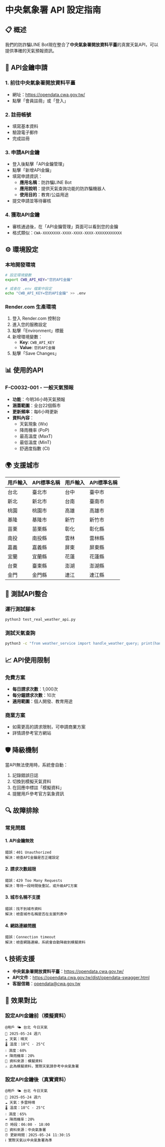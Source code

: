 # 中央氣象署 API 設定指南

## 📋 概述

我們的防詐騙LINE Bot現在整合了**中央氣象署開放資料平臺**的真實天氣API，可以提供準確的天氣預報資訊。

## 🔑 API金鑰申請

### 1. 前往中央氣象署開放資料平臺
- 網址：https://opendata.cwa.gov.tw/
- 點擊「會員註冊」或「登入」

### 2. 註冊帳號
- 填寫基本資料
- 驗證電子郵件
- 完成註冊

### 3. 申請API金鑰
- 登入後點擊「API金鑰管理」
- 點擊「新增API金鑰」
- 填寫申請資訊：
  - **應用名稱**：防詐騙LINE Bot
  - **應用說明**：提供天氣查詢功能的防詐騙機器人
  - **使用目的**：教育/公益用途
- 提交申請並等待審核

### 4. 獲取API金鑰
- 審核通過後，在「API金鑰管理」頁面可以看到您的金鑰
- 格式類似：`CWA-XXXXXXXX-XXXX-XXXX-XXXX-XXXXXXXXXXXX`

## ⚙️ 環境設定

### 本地開發環境
```bash
# 設定環境變數
export CWB_API_KEY="您的API金鑰"

# 或者在 .env 檔案中設定
echo "CWB_API_KEY=您的API金鑰" >> .env
```

### Render.com 生產環境
1. 登入 Render.com 控制台
2. 進入您的服務設定
3. 點擊「Environment」標籤
4. 新增環境變數：
   - **Key**: `CWB_API_KEY`
   - **Value**: `您的API金鑰`
5. 點擊「Save Changes」

## 📊 使用的API

### F-C0032-001 - 一般天氣預報
- **功能**：今明36小時天氣預報
- **涵蓋範圍**：全台22個縣市
- **更新頻率**：每6小時更新
- **資料內容**：
  - 天氣現象 (Wx)
  - 降雨機率 (PoP)
  - 最高溫度 (MaxT)
  - 最低溫度 (MinT)
  - 舒適度指數 (CI)

## 🌍 支援城市

| 用戶輸入 | API標準名稱 | 用戶輸入 | API標準名稱 |
|---------|------------|---------|------------|
| 台北 | 臺北市 | 台中 | 臺中市 |
| 新北 | 新北市 | 台南 | 臺南市 |
| 桃園 | 桃園市 | 高雄 | 高雄市 |
| 基隆 | 基隆市 | 新竹 | 新竹市 |
| 苗栗 | 苗栗縣 | 彰化 | 彰化縣 |
| 南投 | 南投縣 | 雲林 | 雲林縣 |
| 嘉義 | 嘉義縣 | 屏東 | 屏東縣 |
| 宜蘭 | 宜蘭縣 | 花蓮 | 花蓮縣 |
| 台東 | 臺東縣 | 澎湖 | 澎湖縣 |
| 金門 | 金門縣 | 連江 | 連江縣 |

## 🔧 測試API整合

### 運行測試腳本
```bash
python3 test_real_weather_api.py
```

### 測試天氣查詢
```bash
python3 -c "from weather_service import handle_weather_query; print(handle_weather_query('台北天氣', '測試用戶'))"
```

## 📈 API使用限制

### 免費方案
- **每日請求次數**：1,000次
- **每分鐘請求次數**：10次
- **適用範圍**：個人開發、教育用途

### 商業方案
- 如需更高的請求限制，可申請商業方案
- 詳情請參考官方網站

## 🛡️ 降級機制

當API無法使用時，系統會自動：
1. 記錄錯誤日誌
2. 切換到模擬天氣資料
3. 在回應中標註「模擬資料」
4. 提醒用戶參考官方氣象資訊

## 🔍 故障排除

### 常見問題

#### 1. API金鑰無效
```
錯誤：401 Unauthorized
解決：檢查API金鑰是否正確設定
```

#### 2. 請求次數超限
```
錯誤：429 Too Many Requests
解決：等待一段時間後重試，或升級API方案
```

#### 3. 城市名稱不支援
```
錯誤：找不到城市資料
解決：檢查城市名稱是否在支援列表中
```

#### 4. 網路連線問題
```
錯誤：Connection timeout
解決：檢查網路連線，系統會自動降級到模擬資料
```

## 📞 技術支援

- **中央氣象署開放資料平臺**：https://opendata.cwa.gov.tw/
- **API文件**：https://opendata.cwa.gov.tw/dist/opendata-swagger.html
- **客服信箱**：opendata@cwa.gov.tw

## 🎉 效果對比

### 設定API金鑰前（模擬資料）
```
@用戶 🌤️ 台北 今日天氣
📅 2025-05-24 週六
☁️ 天氣：晴天
🌡️ 溫度：18°C - 25°C
💧 濕度：60%
☔ 降雨機率：20%
📡 資料來源：模擬資料
⚠️ 此為模擬資料，實際天氣請參考中央氣象署
```

### 設定API金鑰後（真實資料）
```
@用戶 🌤️ 台北 今日天氣
📅 2025-05-24 週六
☁️ 天氣：多雲時晴
🌡️ 溫度：18°C - 25°C
💧 濕度：65%
☔ 降雨機率：20%
⏰ 時段：06:00 - 18:00
📡 資料來源：中央氣象署
⏰ 更新時間：2025-05-24 11:30:15
ℹ️ 實際天氣以中央氣象署為準
``` 